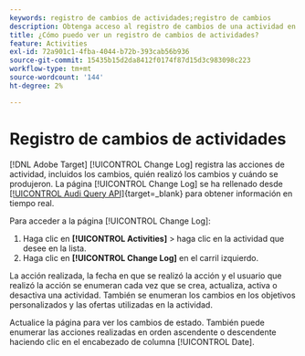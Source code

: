 ```yaml
---
keywords: registro de cambios de actividades;registro de cambios
description: Obtenga acceso al registro de cambios de una actividad en el Adobe  [!DNL Target] para ver un registro de quién modificó las actividades y cuándo se produjeron los cambios.
title: ¿Cómo puedo ver un registro de cambios de actividades?
feature: Activities
exl-id: 72a901c1-4fba-4044-b72b-393cab56b936
source-git-commit: 15435b15d2da8412f0174f87d15d3c983098c223
workflow-type: tm+mt
source-wordcount: '144'
ht-degree: 2%

---
```


# Registro de cambios de actividades

[!DNL Adobe Target] [!UICONTROL Change Log] registra las acciones de actividad, incluidos los cambios, quién realizó los cambios y cuándo se produjeron. La página [!UICONTROL Change Log] se ha rellenado desde [[!UICONTROL Audi Query API]](https://experienceleague.adobe.com/es/docs/experience-platform/landing/governance-privacy-security/audit-logs/audit-api/overview){target=_blank} para obtener información en tiempo real.

Para acceder a la página [!UICONTROL Change Log]:

1. Haga clic en **[!UICONTROL Activities]** > haga clic en la actividad que desee en la lista.
1. Haga clic en **[!UICONTROL Change Log]** en el carril izquierdo.

La acción realizada, la fecha en que se realizó la acción y el usuario que realizó la acción se enumeran cada vez que se crea, actualiza, activa o desactiva una actividad. También se enumeran los cambios en los objetivos personalizados y las ofertas utilizadas en la actividad.

Actualice la página para ver los cambios de estado. También puede enumerar las acciones realizadas en orden ascendente o descendente haciendo clic en el encabezado de columna [!UICONTROL Date].
